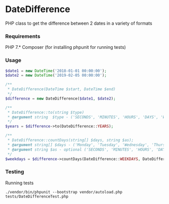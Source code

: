 # DateDifference
PHP class to get the difference between 2 dates in a variety of formats

### Requirements
PHP 7.\*
Composer (for installing phpunit for running tests)

### Usage
```php
$date1 = new DateTime('2018-01-01 00:00:00');
$date2 = new DateTime('2019-02-05 00:00:00');

/**
 * DateDifference(DateTime $start, DateTime $end)
 */
$difference = new DateDifference($date1, $date2);

/**
 * DateDifference::to(string $type)
 * @argument string  $type - ('SECONDS', 'MINUTES', 'HOURS', 'DAYS', 'WEEKS', 'MONTHS', 'YEARS')
 */
$years = $difference->to(DateDifference::YEARS);

/**
 * DateDifference::countDays(string[] $days, string $as);
 * @argument string[] $days - ('Monday', 'Tuesday', 'Wednesday', 'Thursday', 'Friday', 'Saturday', 'Sunday')
 * @argument string $as - optional ('SECONDS', 'MINUTES', 'HOURS', 'DAYS', 'WEEKS', 'MONTHS', 'YEARS')
 */
$weekdays = $difference->countDays(DateDifference::WEEKDAYS, DateDifference::DAYS);
```

### Testing
Running tests
```
./vendor/bin/phpunit --bootstrap vendor/autoload.php tests/DateDifferenceTest.php
```
